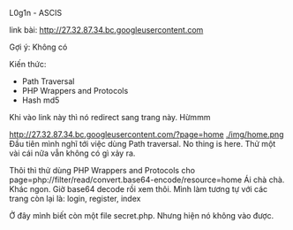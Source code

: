 L0g1n - ASCIS

link bài: http://27.32.87.34.bc.googleusercontent.com

Gợi ý: Không có

Kiến thức:
- Path Traversal
- PHP Wrappers and Protocols
- Hash md5

Khi vào link này thì nó redirect sang trang này. Hừmmm

http://27.32.87.34.bc.googleusercontent.com/?page=home
[./img/home.png](./img/home.png)
Đầu tiên mình nghĩ tới việc dùng Path traversal.
No thing is here.
Thử một vài cái nữa vẫn không có gì xảy ra.

Thôi thì thử dùng PHP Wrappers and Protocols
cho page=php://filter/read/convert.base64-encode/resource=home
Ái chà chà.
Khác ngon. Giờ base64 decode rồi xem thôi.
Mình làm tương tự với các trang còn lại là: login, register, index

Ở đây mình biết còn một file secret.php. Nhưng hiện nó không vào được.
